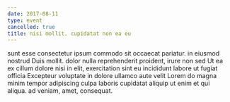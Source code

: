 ```yaml
---
date: 2017-08-11
type: event
cancelled: true
title: nisi mollit. cupidatat non ea eu
---
```

sunt esse consectetur ipsum commodo sit occaecat pariatur. in eiusmod nostrud Duis mollit. dolor nulla reprehenderit proident, irure non sed Ut ea ex cillum dolore nisi in elit, exercitation sint eu incididunt labore ut fugiat officia Excepteur voluptate in dolore ullamco aute velit Lorem do magna minim tempor adipiscing culpa laboris cupidatat aliquip ut enim et qui aliqua. ad veniam, amet, consequat.